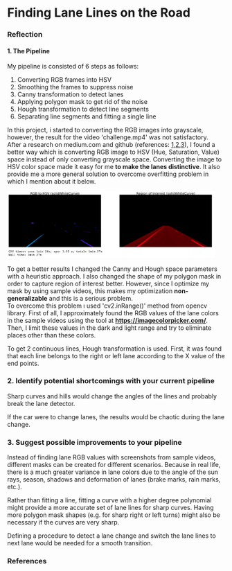 # **Finding Lane Lines on the Road** 


### Reflection

#### 1. The Pipeline

My pipeline is consisted of 6 steps as follows: 

1. Converting RGB frames into HSV
2. Smoothing the frames to suppress noise
3. Canny transformation to detect lanes
4. Applying polygon mask to get rid of the noise
5. Hough transformation to detect line segments
6. Separating line segments and fitting a single line

In this project, i started to converting the RGB images into grayscale, however, the result for the video 'challenge.mp4' was not satisfactory.  
After a research on medium.com and github (references: [1],[2],[3]), I found a better way which is converting RGB image to HSV (Hue, Saturation, Value) space instead of only converting grayscale space. Converting the image to HSV color space made it easy for me **to make the lanes distinctive**. It also provide me a more general solution to overcome overfitting problem in which I mention about it below.

<img src="images/rgb2hsv_roi.png" width="480" alt="Combined Image" />

To get a better results I changed the Canny and Hough space parameters with a heuristic approach.
I also changed the shape of my polygon mask in order to capture region of interest better.
However, since I optimize my mask by using sample videos, this makes my optimization **non-generalizable** and this is a serious problem.  
To overcome this problem ı used 'cv2.inRange()' method from opencv library. First of all, I approximately found the RGB values of the lane colors in the sample videos using the tool at **https://imagecolorpicker.com/**. Then, I limit these values in the dark and light range and try to eliminate places other than these colors.  

To get 2 continuous lines, Hough transformation is used. First, it was found that each line belongs to the right or left lane according to the X value of the end points.



### 2. Identify potential shortcomings with your current pipeline


Sharp curves and hills would change the angles of the lines and probably break the lane detector.  

If the car were to change lanes, the results would be chaotic during the lane change.  


### 3. Suggest possible improvements to your pipeline

Instead of finding lane RGB values with screenshots from sample videos, different masks can be created for different scenarios. Because in real life, there is a much greater variance in lane colors due to the angle of the sun rays, season, shadows and deformation of lanes (brake marks, rain marks, etc.).

Rather than fitting a line, fitting a curve with a higher degree polynomial might provide a more accurate set of lane lines for sharp curves. Having more polygon mask shapes (e.g. for sharp right or left turns) might also be necessary if the curves are very sharp.

Defining a procedure to detect a lane change and switch the lane lines to next lane would be needed for a smooth transition.


### References
[1]: https://medium.com/activating-robotic-minds/finding-lane-lines-on-the-road-30cf016a1165
[2]: https://medium.com/computer-car/udacity-self-driving-car-nanodegree-project-1-finding-lane-lines-9cd6a846c58c
[3]: https://github.com/liamondrop/finding-lane-lines

